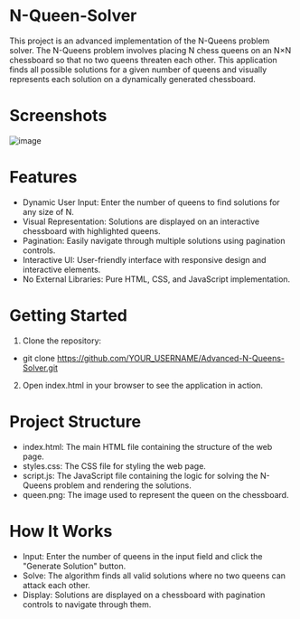 # N-Queen-Solver
This project is an advanced implementation of the N-Queens problem solver.
The N-Queens problem involves placing N chess queens on an N×N chessboard so that no two queens threaten each other. This application finds all possible solutions for a given number of queens and visually represents each solution on a dynamically generated chessboard.

# Screenshots
![image](https://github.com/user-attachments/assets/1ba49760-be77-4ca4-9d7e-d89ef9530626)

# Features
* Dynamic User Input: Enter the number of queens to find solutions for any size of N.
* Visual Representation: Solutions are displayed on an interactive chessboard with highlighted queens.
* Pagination: Easily navigate through multiple solutions using pagination controls.
* Interactive UI: User-friendly interface with responsive design and interactive elements.
* No External Libraries: Pure HTML, CSS, and JavaScript implementation.

# Getting Started
1. Clone the repository:
  * git clone https://github.com/YOUR_USERNAME/Advanced-N-Queens-Solver.git
2. Open index.html in your browser to see the application in action.

# Project Structure
* index.html: The main HTML file containing the structure of the web page.
* styles.css: The CSS file for styling the web page.
* script.js: The JavaScript file containing the logic for solving the N-Queens problem and rendering the solutions.
* queen.png: The image used to represent the queen on the chessboard.

# How It Works
* Input: Enter the number of queens in the input field and click the "Generate Solution" button.
* Solve: The algorithm finds all valid solutions where no two queens can attack each other.
* Display: Solutions are displayed on a chessboard with pagination controls to navigate through them.
  


